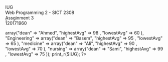IUG  
Web Programming 2 - SICT 2308  
ِِAssginment 3   
120171960
<?php 
$IUG = array(
	"IT" => array("dean" => "Ahmed", "highestAvg" => 98 , "lowestAvg" => 60 ),
	"Engineering" => array("dean" => "Basem", "highestAvg" => 95 , "lowestAvg" => 65 ),
	"medicine" => array("dean" => "Ali", "highestAvg" => 90 , "lowestAvg" => 70 ),
	"nursing" => array("dean" => "Sami", "highestAvg" => 99 , "lowestAvg" => 75 ));
   print_r($IUG);

?>
